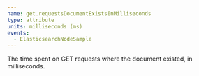 ```yaml
---
name: get.requestsDocumentExistsInMilliseconds
type: attribute
units: milliseconds (ms)
events:
  - ElasticsearchNodeSample
---
```


The time spent on GET requests where the document existed, in milliseconds.